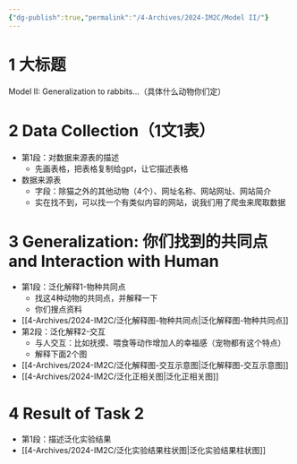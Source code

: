 ```yaml
---
{"dg-publish":true,"permalink":"/4-Archives/2024-IM2C/Model II/"}
---
```


# 1 大标题
Model II: Generalization to rabbits...（具体什么动物你们定）
# 2 Data Collection（1文1表）
- 第1段：对数据来源表的描述
	- 先画表格，把表格复制给gpt，让它描述表格
- 数据来源表
	- 字段：除猫之外的其他动物（4个）、网址名称、网站网址、网站简介
	- 实在找不到，可以找一个有类似内容的网站，说我们用了爬虫来爬取数据
# 3 Generalization: 你们找到的共同点 and Interaction with Human
- 第1段：泛化解释1-物种共同点
	- 找这4种动物的共同点，并解释一下
	- 你们搜点资料
- [[4-Archives/2024-IM2C/泛化解释图-物种共同点\|泛化解释图-物种共同点]]
- 第2段：泛化解释2-交互
	- 与人交互：比如抚摸、喂食等动作增加人的幸福感（宠物都有这个特点）
	- 解释下面2个图
- [[4-Archives/2024-IM2C/泛化解释图-交互示意图\|泛化解释图-交互示意图]]
- [[4-Archives/2024-IM2C/泛化正相关图\|泛化正相关图]]
# 4 Result of Task 2
- 第1段：描述泛化实验结果
- [[4-Archives/2024-IM2C/泛化实验结果柱状图\|泛化实验结果柱状图]]
